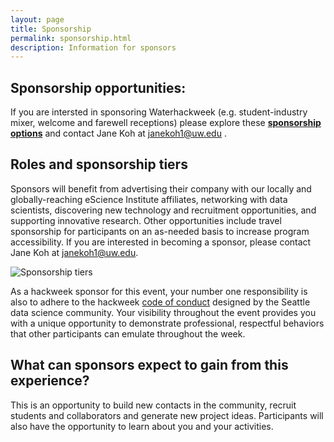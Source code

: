 ```yaml
---
layout: page
title: Sponsorship
permalink: sponsorship.html
description: Information for sponsors
---
```


## Sponsorship opportunities:

If you are intersted in sponsoring Waterhackweek (e.g. student-industry mixer, welcome and farewell receptions) please explore these <a style="font-weight:bold" style="color:red" href="https://waterhackweek.github.io/wiki/sponsorship_tiers.html">sponsorship options</a> and contact Jane Koh at janekoh1@uw.edu  .

## Roles and sponsorship tiers

 Sponsors will benefit from advertising their company with our locally and globally-reaching eScience Institute affiliates, networking with data scientists, discovering new technology and recruitment opportunities, and supporting innovative research. Other opportunities include travel sponsorship for participants on an as-needed basis to increase program accessibility. 
 If you are interested in becoming a sponsor, please contact Jane Koh at janekoh1@uw.edu. 


![Sponsorship tiers](images/sponsorship_tiers.png)


As a hackweek sponsor for this event, your number one responsibility is also to adhere to the hackweek [code of conduct](https://waterhackweek.github.io/wiki/code_of_conduct.html) designed by the Seattle data science community. Your visibility throughout the event provides you with a unique opportunity to demonstrate professional, respectful behaviors that other participants can emulate throughout the week. 

## What can sponsors expect to gain from this experience?

This is an opportunity to build new contacts in the community, recruit students and collaborators and generate new project ideas.  Participants will also have the opportunity to learn about you and your activities.
